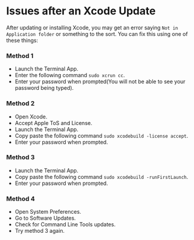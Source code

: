 # Issues after an Xcode Update

After updating or installing Xcode, you may get an error saying `Not in Application folder` or something to the sort. You can fix this using one of these things:

### Method 1
- Launch the Terminal App.
- Enter the following command `sudo xcrun cc`.
- Enter your password when prompted(You will not be able to see your password being typed).

### Method 2
- Open Xcode.
- Accept Apple ToS and License.
- Launch the Terminal App.
- Copy paste the following command `sudo xcodebuild -license accept`.
- Enter your password when prompted.

### Method 3
- Launch the Terminal App. 
- Copy paste the following command `sudo xcodebuild -runFirstLaunch`.
- Enter your password when prompted.

### Method 4
- Open System Preferences.
- Go to Software Updates.
- Check for Command Line Tools updates.
- Try method 3 again.
